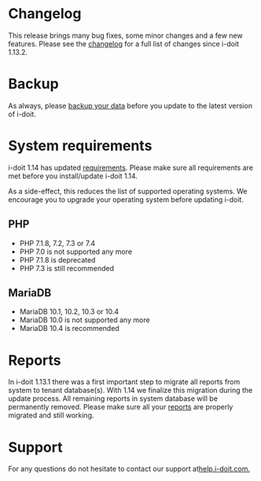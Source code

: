 Changelog
=========

This release brings many bug fixes, some minor changes and a few new features. Please see the [changelog](/display/de/Changelog+1.14) for a full list of changes since i-doit 1.13.2.

Backup
======

As always, please [backup your data](/display/de/Daten+sichern+und+wiederherstellen) before you update to the latest version of i-doit.

System requirements
===================

i-doit 1.14 has updated [requirements](/display/de/Systemvoraussetzungen). Please make sure all requirements are met before you install/update i-doit 1.14.

As a side-effect, this reduces the list of supported operating systems. We encourage you to upgrade your operating system before updating i-doit.

PHP
---

*   PHP 7.1.8, 7.2, 7.3 or 7.4
*   PHP 7.0 is not supported any more
*   PHP 7.1.8 is deprecated
*   PHP 7.3 is still recommended

MariaDB
-------

*   MariaDB 10.1, 10.2, 10.3 or 10.4
*   MariaDB 10.0 is not supported any more
*   MariaDB 10.4 is recommended

Reports
=======

In i-doit 1.13.1 there was a first important step to migrate all reports from system to tenant database(s). With 1.14 we finalize this migration during the update process. All remaining reports in system database will be permanently removed. Please make sure all your [reports](/display/de/Report+Manager) are properly migrated and still working.

Support
=======

For any questions do not hesitate to contact our support at[help.i-doit.com.](https://help.i-doit.com/)